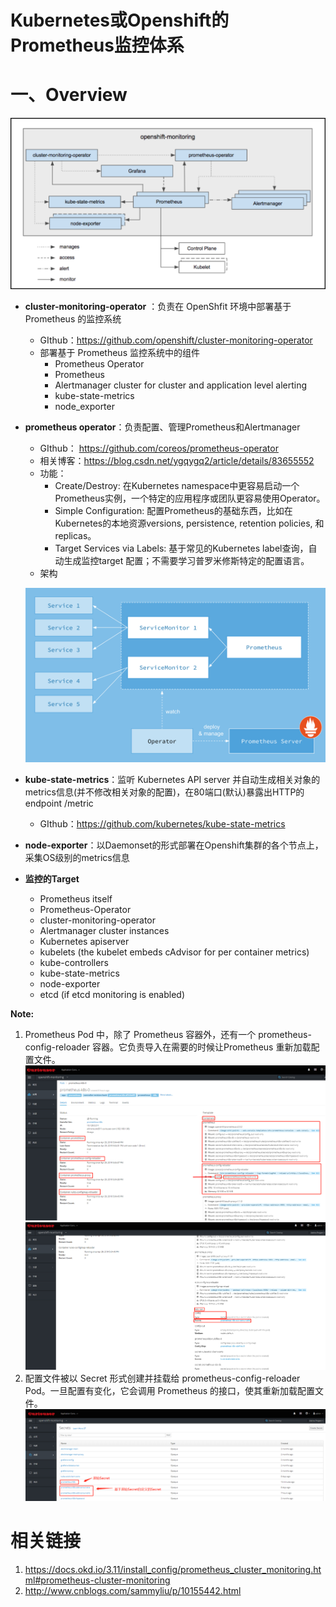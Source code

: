 # Kubernetes或Openshift的Prometheus监控体系

# 一、Overview

![](/assets/Openshift或Kubernetes的Prometheus监控体系-1.png)


- **cluster-monitoring-operator** ：负责在 OpenShfit 环境中部署基于 Prometheus 的监控系统
    - GIthub：https://github.com/openshift/cluster-monitoring-operator
    - 部署基于 Prometheus 监控系统中的组件
        - Prometheus Operator
        - Prometheus
        - Alertmanager cluster for cluster and application level alerting
        - kube-state-metrics
        - node_exporter
- **prometheus operator**：负责配置、管理Prometheus和Alertmanager 
    - GIthub： https://github.com/coreos/prometheus-operator
    - 相关博客：https://blog.csdn.net/ygqygq2/article/details/83655552
    - 功能：
        - Create/Destroy: 在Kubernetes namespace中更容易启动一个Prometheus实例，一个特定的应用程序或团队更容易使用Operator。
        - Simple Configuration: 配置Prometheus的基础东西，比如在Kubernetes的本地资源versions, persistence, retention policies, 和replicas。
        - Target Services via Labels: 基于常见的Kubernetes label查询，自动生成监控target 配置；不需要学习普罗米修斯特定的配置语言。
    - 架构

    ![](/assets/Openshift或Kubernetes的Prometheus监控体系-2.png)
- **kube-state-metrics**：监听 Kubernetes API server 并自动生成相关对象的metrics信息(并不修改相关对象的配置)，在80端口(默认)暴露出HTTP的endpoint /metric
    - GIthub：https://github.com/kubernetes/kube-state-metrics
- **node-exporter**：以Daemonset的形式部署在Openshift集群的各个节点上，采集OS级别的metrics信息
- **监控的Target**
  - Prometheus itself
  - Prometheus-Operator
  - cluster-monitoring-operator
  - Alertmanager cluster instances
  - Kubernetes apiserver
  - kubelets (the kubelet embeds cAdvisor for per container metrics)
  - kube-controllers
  - kube-state-metrics
  - node-exporter
  - etcd (if etcd monitoring is enabled) 

**Note:**
1. Prometheus Pod 中，除了 Prometheus 容器外，还有一个 prometheus-config-reloader 容器。它负责导入在需要的时候让Prometheus 重新加载配置文件。
    ![](/assets/Openshift或Kubernetes的Prometheus监控体系-3.png)
    ![](/assets/Openshift或Kubernetes的Prometheus监控体系-4.png)
2. 配置文件被以 Secret 形式创建并挂载给 prometheus-config-reloader Pod。一旦配置有变化，它会调用 Prometheus 的接口，使其重新加载配置文件。
    ![](/assets/Openshift或Kubernetes的Prometheus监控体系-5.png)



# 相关链接

1. https://docs.okd.io/3.11/install_config/prometheus_cluster_monitoring.html#prometheus-cluster-monitoring
2. http://www.cnblogs.com/sammyliu/p/10155442.html